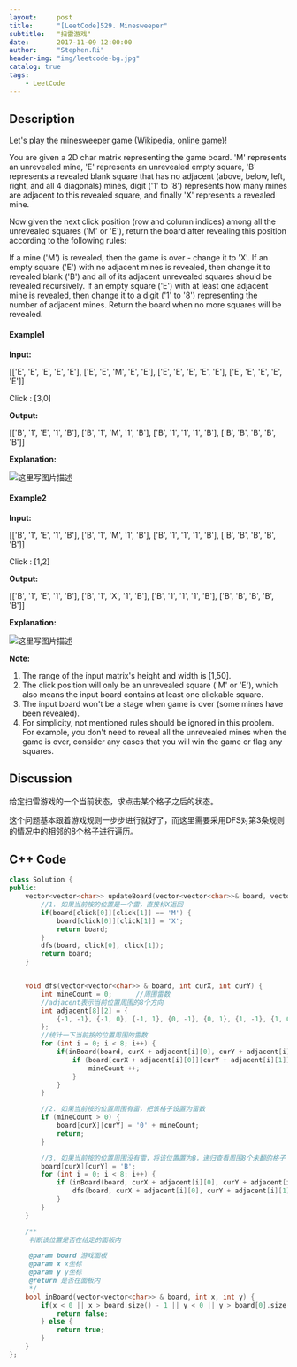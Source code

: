 ```yaml
---
layout:     post
title:      "[LeetCode]529. Minesweeper"
subtitle:   "扫雷游戏"
date:       2017-11-09 12:00:00
author:     "Stephen.Ri"
header-img: "img/leetcode-bg.jpg"
catalog: true
tags:
    - LeetCode
---
```


## Description

Let's play the minesweeper game ([Wikipedia](https://en.wikipedia.org/wiki/Minesweeper_(video_game)), [online game](http://minesweeperonline.com))!

You are given a 2D char matrix representing the game board. 'M' represents an unrevealed mine, 'E' represents an unrevealed empty square, 'B' represents a revealed blank square that has no adjacent (above, below, left, right, and all 4 diagonals) mines, digit ('1' to '8') represents how many mines are adjacent to this revealed square, and finally 'X' represents a revealed mine.

Now given the next click position (row and column indices) among all the unrevealed squares ('M' or 'E'), return the board after revealing this position according to the following rules:

If a mine ('M') is revealed, then the game is over - change it to 'X'.
If an empty square ('E') with no adjacent mines is revealed, then change it to revealed blank ('B') and all of its adjacent unrevealed squares should be revealed recursively.
If an empty square ('E') with at least one adjacent mine is revealed, then change it to a digit ('1' to '8') representing the number of adjacent mines.
Return the board when no more squares will be revealed.

#### Example1

**Input:**

[['E', 'E', 'E', 'E', 'E'],
 ['E', 'E', 'M', 'E', 'E'],
 ['E', 'E', 'E', 'E', 'E'],
 ['E', 'E', 'E', 'E', 'E']]

Click : [3,0]

**Output:**

[['B', '1', 'E', '1', 'B'],
 ['B', '1', 'M', '1', 'B'],
 ['B', '1', '1', '1', 'B'],
 ['B', 'B', 'B', 'B', 'B']]

**Explanation:**

 ![这里写图片描述]({{site.baseurl}}/img/imgInBlog/minesweeper1.png)

#### Example2

**Input:**

[['B', '1', 'E', '1', 'B'],
 ['B', '1', 'M', '1', 'B'],
 ['B', '1', '1', '1', 'B'],
 ['B', 'B', 'B', 'B', 'B']]

Click : [1,2]

**Output:**

[['B', '1', 'E', '1', 'B'],
 ['B', '1', 'X', '1', 'B'],
 ['B', '1', '1', '1', 'B'],
 ['B', 'B', 'B', 'B', 'B']]

**Explanation:**

 ![这里写图片描述]({{site.baseurl}}/img/imgInBlog/minesweeper2.png)

**Note:**
 1. The range of the input matrix's height and width is [1,50].
 2. The click position will only be an unrevealed square ('M' or 'E'), which also means the input board contains at least one clickable square.
 3. The input board won't be a stage when game is over (some mines have been revealed).
 4. For simplicity, not mentioned rules should be ignored in this problem. For example, you don't need to reveal all the unrevealed mines when the game is over, consider any cases that you will win the game or flag any squares.

## Discussion

给定扫雷游戏的一个当前状态，求点击某个格子之后的状态。

这个问题基本跟着游戏规则一步步进行就好了，而这里需要采用DFS对第3条规则的情况中的相邻的8个格子进行遍历。

## C++ Code

```cpp
class Solution {
public:
    vector<vector<char>> updateBoard(vector<vector<char>>& board, vector<int>& click) {
        //1. 如果当前按的位置是一个雷，直接标X返回  
        if(board[click[0]][click[1]] == 'M') {
            board[click[0]][click[1]] = 'X';
            return board;
        }
        dfs(board, click[0], click[1]);
        return board;
    }


    void dfs(vector<vector<char>> & board, int curX, int curY) {
        int mineCount = 0;      //周围雷数
        //adjacent表示当前位置周围的8个方向
        int adjacent[8][2] = {
            {-1, -1}, {-1, 0}, {-1, 1}, {0, -1}, {0, 1}, {1, -1}, {1, 0}, {1, 1}
        };
        //统计一下当前按的位置周围的雷数
        for (int i = 0; i < 8; i++) {
            if(inBoard(board, curX + adjacent[i][0], curY + adjacent[i][1])) {
                if (board[curX + adjacent[i][0]][curY + adjacent[i][1]] == 'M') {
                    mineCount ++;
                }
            }
        }

        //2. 如果当前按的位置周围有雷，把该格子设置为雷数
        if (mineCount > 0) {
            board[curX][curY] = '0' + mineCount;
            return;
        }

        //3. 如果当前按的位置周围没有雷，将该位置置为B，递归查看周围8个未翻的格子
        board[curX][curY] = 'B';
        for (int i = 0; i < 8; i++) {
            if (inBoard(board, curX + adjacent[i][0], curY + adjacent[i][1]) && board[curX + adjacent[i][0]][curY + adjacent[i][1]] == 'E') {
                dfs(board, curX + adjacent[i][0], curY + adjacent[i][1]);
            }
        }
    }

    /**
     判断该位置是否在给定的面板内

     @param board 游戏面板
     @param x x坐标
     @param y y坐标
     @return 是否在面板内
     */
    bool inBoard(vector<vector<char>> & board, int x, int y) {
        if(x < 0 || x > board.size() - 1 || y < 0 || y > board[0].size() - 1) {
            return false;
        } else {
            return true;
        }
    }
};
```
